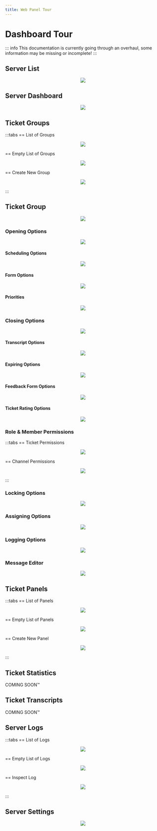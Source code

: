 ```yaml
---
title: Web Panel Tour
---
```


# Dashboard Tour

::: info
This documentation is currently going through an overhaul, some information may be missing or incomplete!
:::

## Server List

<p align="center">
  <img src="./images/server_list.webp" loading="lazy" class="rounded-md" />
</p>

## Server Dashboard

<p align="center">
  <img src="./images/server_dashboard.webp" loading="lazy" class="rounded-md" />
</p>

## Ticket Groups

:::tabs
== List of Groups

<p align="center">
  <img src="./images/groups.webp" loading="lazy" class="rounded-md" />
</p>

== Empty List of Groups

<p align="center">
  <img src="./images/groups_empty.webp" loading="lazy" class="rounded-md" />
</p>

== Create New Group

<p align="center">
  <img src="./images/group_create.webp" loading="lazy" class="rounded-md" />
</p>

:::

## Ticket Group

<p align="center">
  <img src="./images/group.webp" loading="lazy" class="rounded-md" />
</p>

### Opening Options

<p align="center">
  <img src="./images/group_opening.webp" loading="lazy" class="rounded-md" />
</p>

#### Scheduling Options

<p align="center">
  <img src="./images/group_scheduling.webp" loading="lazy" class="rounded-md" />
</p>

#### Form Options

<p align="center">
  <img src="./images/group_form.webp" loading="lazy" class="rounded-md" />
</p>

#### Priorities

<p align="center">
  <img src="./images/group_priorities.webp" loading="lazy" class="rounded-md" />
</p>

### Closing Options

<p align="center">
  <img src="./images/group_closing.webp" loading="lazy" class="rounded-md" />
</p>

#### Transcript Options

<p align="center">
  <img src="./images/group_transcripts.webp" loading="lazy" class="rounded-md" />
</p>

#### Expiring Options

<p align="center">
  <img src="./images/group_expire.webp" loading="lazy" class="rounded-md" />
</p>

#### Feedback Form Options

<p align="center">
  <img src="./images/group_feedback.webp" loading="lazy" class="rounded-md" />
</p>

#### Ticket Rating Options

<p align="center">
  <img src="./images/group_rating.webp" loading="lazy" class="rounded-md" />
</p>

### Role & Member Permissions

:::tabs
== Ticket Permissions

<p align="center">
  <img src="./images/group_perms.webp" loading="lazy" class="rounded-md" />
</p>

== Channel Permissions

<p align="center">
  <img src="./images/group_perms_chan.webp" loading="lazy" class="rounded-md" />
</p>

:::

### Locking Options

<p align="center">
  <img src="./images/group_locking.webp" loading="lazy" class="rounded-md" />
</p>

### Assigning Options

<p align="center">
  <img src="./images/group_assign.webp" loading="lazy" class="rounded-md" />
</p>

### Logging Options

<p align="center">
  <img src="./images/group_log.webp" loading="lazy" class="rounded-md" />
</p>

### Message Editor

<p align="center">
  <img src="./images/group_message_editor.webp" loading="lazy" class="rounded-md" />
</p>

## Ticket Panels

:::tabs
== List of Panels

<p align="center">
  <img src="./images/panels.webp" loading="lazy" class="rounded-md" />
</p>

== Empty List of Panels

<p align="center">
  <img src="./images/panels_empty.webp" loading="lazy" class="rounded-md" />
</p>

== Create New Panel

<p align="center">
  <img src="./images/panel_create.webp" loading="lazy" class="rounded-md" />
</p>

:::

## Ticket Statistics

COMING SOON:tm:

## Ticket Transcripts

COMING SOON:tm:

## Server Logs

:::tabs
== List of Logs

<p align="center">
  <img src="./images/logs.webp" loading="lazy" class="rounded-md" />
</p>

== Empty List of Logs

<p align="center">
  <img src="./images/logs_empty.webp" loading="lazy" class="rounded-md" />
</p>

== Inspect Log

<p align="center">
  <img src="./images/log_inspect.webp" loading="lazy" class="rounded-md" />
</p>

:::

## Server Settings

<p align="center">
  <img src="./images/server_settings.webp" loading="lazy" class="rounded-md" />
</p>
